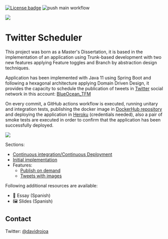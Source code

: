 [![License badge](https://img.shields.io/badge/license-Apache2-green.svg)](http://www.apache.org/licenses/LICENSE-2.0)
![push main workflow](https://github.com/MasterCloudApps-Projects/TwitterScheduler/actions/workflows/push-main.yml/badge.svg)

![][TwitterScheduler Logo]

# Twitter Scheduler

This project was born as a Master's Dissertation, it is based in the implementation of an application using Trunk-based development with two new features applying Feature toggles and Branch by abstraction design techniques.

Application has been implemented with Java 11 using Spring Boot and following a hexagonal architecture applying Domain Driven Design, it provides the capacity to schedule the publication of tweets in [Twitter](https://twitter.com/) social network in this account: [BlueOcean_TFM](https://twitter.com/BlueOcean_TFM)

On every commit, a GitHub actions workflow is executed, running unitary and integration tests, publishing the docker image in [DockerHub repository](https://hub.docker.com/repository/docker/drojo/twitter-scheduler-tfm) and deploying the application in [Heroku](https://twitter-scheduler-tfm.herokuapp.com/) (credentials needed), also a pair of smoke tests are executed in order to confirm that the application has been successfully deployed.

![][TwitterScheduler App]

Sections:

- [Continuous integration/Continuous Deployment](docs/ci-cd.md)
- [Initial implementation](docs/initial-implementation.md)
- Features:
  - [Publish on demand](docs/features/feature-publish-on-demand.md)
  - [Tweets with images](docs/features/feature-tweets-with-images.md)

Following additional resources are available:

* 📖 Essay (Spanish)
* 🖼 Slides (Spanish)

## Contact

Twitter: [@davidrojoa](https://twitter.com/davidrojoa)

[TwitterScheduler Logo]: docs/images/twitter-scheduler-logo.png
[TwitterScheduler App]: docs/images/twitter-scheduler-pro.png